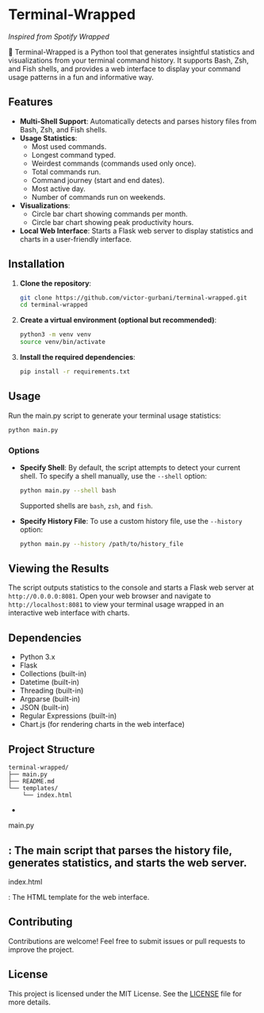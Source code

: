 # Terminal-Wrapped

*Inspired from Spotify Wrapped*

🚀 Terminal-Wrapped is a Python tool that generates insightful statistics and visualizations from your terminal command history. It supports Bash, Zsh, and Fish shells, and provides a web interface to display your command usage patterns in a fun and informative way.

## Features

- **Multi-Shell Support**: Automatically detects and parses history files from Bash, Zsh, and Fish shells.
- **Usage Statistics**:
  - Most used commands.
  - Longest command typed.
  - Weirdest commands (commands used only once).
  - Total commands run.
  - Command journey (start and end dates).
  - Most active day.
  - Number of commands run on weekends.
- **Visualizations**:
  - Circle bar chart showing commands per month.
  - Circle bar chart showing peak productivity hours.
- **Local Web Interface**: Starts a Flask web server to display statistics and charts in a user-friendly interface.

## Installation

1. **Clone the repository**:

   ```bash
   git clone https://github.com/victor-gurbani/terminal-wrapped.git
   cd terminal-wrapped
   ```

2. **Create a virtual environment (optional but recommended)**:

   ```bash
   python3 -m venv venv
   source venv/bin/activate
   ```

3. **Install the required dependencies**:

   ```bash
   pip install -r requirements.txt
   ```

## Usage

Run the main.py script to generate your terminal usage statistics:

```bash
python main.py
```

### Options

- **Specify Shell**: By default, the script attempts to detect your current shell. To specify a shell manually, use the `--shell` option:

  ```bash
  python main.py --shell bash
  ```

  Supported shells are `bash`, `zsh`, and `fish`.

- **Specify History File**: To use a custom history file, use the `--history` option:

  ```bash
  python main.py --history /path/to/history_file
  ```

## Viewing the Results

The script outputs statistics to the console and starts a Flask web server at `http://0.0.0.0:8081`. 
Open your web browser and navigate to `http://localhost:8081` to view your terminal usage wrapped in an interactive web interface with charts.

## Dependencies

- Python 3.x
- Flask
- Collections (built-in)
- Datetime (built-in)
- Threading (built-in)
- Argparse (built-in)
- JSON (built-in)
- Regular Expressions (built-in)
- Chart.js (for rendering charts in the web interface)

## Project Structure

```
terminal-wrapped/
├── main.py
├── README.md
└── templates/
    └── index.html
```

- 

main.py

: The main script that parses the history file, generates statistics, and starts the web server.
- 

index.html

: The HTML template for the web interface.

## Contributing

Contributions are welcome! Feel free to submit issues or pull requests to improve the project.

## License

This project is licensed under the MIT License. See the [LICENSE](LICENSE) file for more details.